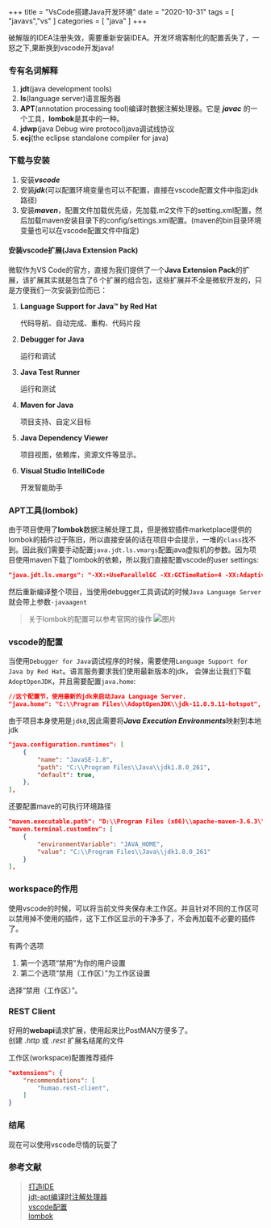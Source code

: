 +++
title = "VsCode搭建Java开发环境"
date = "2020-10-31"
tags = [ "javavs","vs" ]
categories = [ "java" ]
+++

破解版的IDEA注册失效，需要重新安装IDEA。开发环境客制化的配置丢失了，一怒之下,果断换到vscode开发java!
<!--more-->

### 专有名词解释
1. **jdt**(java development tools)
2. **ls**(language server)语言服务器
3. **APT**(annotation processing tool)编译时数据注解处理器。它是 ***javac*** 的一个工具，**lombok**是其中的一种。
4. **jdwp**(java Debug wire protocol)java调试线协议
5. **ecj**(the eclipse standalone compiler for java)

### 下载与安装
1. 安装***vscode***
2. 安装***jdk***(可以配置环境变量也可以不配置，直接在vscode配置文件中指定jdk路径)
3. 安装***maven***，配置文件加载优先级，先加载.m2文件下的setting.xml配置，然后加载maven安装目录下的config/settings.xml配置。(maven的bin目录环境变量也可以在vscode配置文件中指定)

#### 安装vscode扩展(Java Extension Pack)
微软作为VS Code的官方，直接为我们提供了一个**Java Extension Pack**的扩展，该扩展其实就是包含了6 个扩展的组合包，这些扩展并不全是微软开发的，只是方便我们一次安装到位而已： 
1. **Language Support for Java™ by Red Hat**
 
	代码导航、自动完成、重构、代码片段
2. **Debugger for Java**

	运行和调试
3. **Java Test Runner**

	运行和测试
4. **Maven for Java**

	项目支持、自定义目标
5. **Java Dependency Viewer**

	项目视图，依赖库，资源文件等显示。
6. **Visual Studio IntelliCode**

	开发智能助手
	
### APT工具(lombok)
由于项目使用了**lombok**数据注解处理工具，但是微软插件marketplace提供的lombok的插件过于陈旧，所以直接安装的话在项目中会提示，一堆的`class`找不到。因此我们需要手动配置`java.jdt.ls.vmargs`配置java虚拟机的参数。因为项目使用maven下载了lombok的依赖，所以我们直接配置vscode的user settings:

```json
"java.jdt.ls.vmargs": "-XX:+UseParallelGC -XX:GCTimeRatio=4 -XX:AdaptiveSizePolicyWeight=90 -Dsun.zip.disableMemoryMapping=true -Xmx1G -Xms100m -javaagent:\"C:\\Users\\Administrator\\.m2\\repository\\org\\projectlombok\\lombok\\1.18.6\\lombok-1.18.6.jar\"",
```
然后重新编译整个项目，当使用debugger工具调试的时候`Java Language Server`就会带上参数`-javaagent`

> 关于lombok的配置可以参考官网的<install>操作
![图片](../../pictures/432637A0-75CF-43d3-93EC-C7D3A0BBFB1E.png '点我显示')

### vscode的配置
当使用`Debugger for Java`调试程序的时候，需要使用`Language Support for Java by Red Hat`。语言服务要求我们使用最新版本的jdk，
会弹出让我们下载`AdoptOpenJDK`，并且需要配置`java.home`:

```json
//这个配置节，使用最新的jdk来启动Java Language Server.
"java.home": "C:\\Program Files\\AdoptOpenJDK\\jdk-11.0.9.11-hotspot",
```

由于项目本身使用是`jdk8`,因此需要将***Java Execution Environments***映射到本地jdk

```json
"java.configuration.runtimes": [
	{
		"name": "JavaSE-1.8",
		"path": "C:\\Program Files\\Java\\jdk1.8.0_261",
		"default": true,
	},
],
```

还要配置mave的可执行环境路径

```json
"maven.executable.path": "D:\\Program Files (x86)\\apache-maven-3.6.3\\bin\\mvn",
"maven.terminal.customEnv": [
	{
		"environmentVariable": "JAVA_HOME",
		"value": "C:\\Program Files\\Java\\jdk1.8.0_261"
	}
],
```

### workspace的作用
使用vscode的时候，可以将当前文件夹保存未工作区。并且针对不同的工作区可以禁用掉不使用的插件，这下工作区显示的干净多了，不会再加载不必要的插件了。

有两个选项
1. 第一个选项“禁用”为你的用户设置
2. 第二个选项“禁用（工作区）”为工作区设置

选择“禁用（工作区）”。 

### REST Client
好用的**webapi**请求扩展，使用起来比PostMAN方便多了。  
创建 _.http_ 或 _.rest_ 扩展名结尾的文件

工作区(workspace)配置推荐插件
```json
"extensions": {
	"recommendations": [
		"humao.rest-client",
	]
}
``` 

### 结尾
现在可以使用vscode尽情的玩耍了
	
### 参考文献
> [打造IDE](https://juejin.im/post/6844904104725053453#heading-22)  
[jdt-apt编译时注解处理器](https://juejin.im/post/6844903923233341453>)  
[vscode配置]('https://github.com/redhat-developer/vscode-java')  
[lombok]('https://projectlombok.org/setup/ecj')